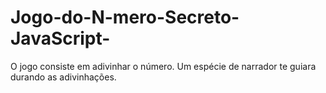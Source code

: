 # Jogo-do-N-mero-Secreto-JavaScript-
O jogo consiste em adivinhar o número. Um espécie de narrador te guiara durando as adivinhações.
